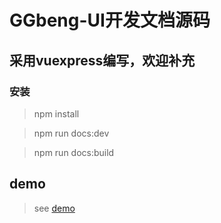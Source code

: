 # GGbeng-UI开发文档源码

## 采用vuexpress编写，欢迎补充

### 安装
> npm install 

> npm run docs:dev 

> npm run docs:build
## demo
> see [demo](https://ggbeng1.github.io/GGbengUI/)

